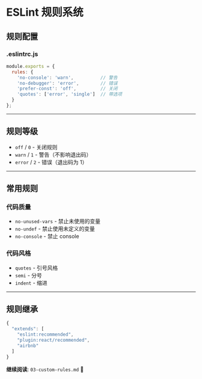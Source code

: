# ESLint 规则系统

## 规则配置

### .eslintrc.js

```javascript
module.exports = {
  rules: {
    'no-console': 'warn',          // 警告
    'no-debugger': 'error',        // 错误
    'prefer-const': 'off',         // 关闭
    'quotes': ['error', 'single']  // 带选项
  }
};
```

---

## 规则等级

- `off` / `0` - 关闭规则
- `warn` / `1` - 警告（不影响退出码）
- `error` / `2` - 错误（退出码为 1）

---

## 常用规则

### 代码质量

- `no-unused-vars` - 禁止未使用的变量
- `no-undef` - 禁止使用未定义的变量
- `no-console` - 禁止 console

### 代码风格

- `quotes` - 引号风格
- `semi` - 分号
- `indent` - 缩进

---

## 规则继承

```javascript
{
  "extends": [
    "eslint:recommended",
    "plugin:react/recommended",
    "airbnb"
  ]
}
```

**继续阅读**: `03-custom-rules.md` 📖
